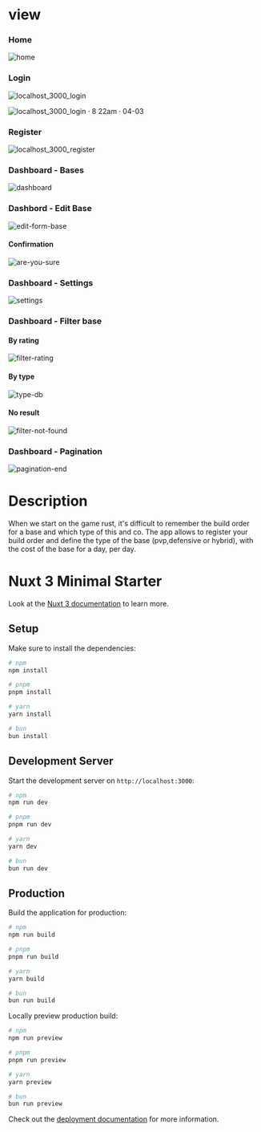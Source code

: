 # view 

### Home
![home](https://github.com/Ninokeep/share-your-base-front/assets/121240813/ede989d8-bd57-4eb5-8602-75c34ec70d06)

### Login
![localhost_3000_login](https://github.com/Ninokeep/share-your-base-front/assets/121240813/29bb099c-b2e6-4b38-9557-d9ef0da8d0f2)

![localhost_3000_login · 8 22am · 04-03](https://github.com/Ninokeep/share-your-base-front/assets/121240813/9d4ea73d-eb67-4a46-b218-9e13ec273713)

### Register
![localhost_3000_register](https://github.com/Ninokeep/share-your-base-front/assets/121240813/2c62ded1-50b1-48aa-9405-d335bc1eef15)

### Dashboard - Bases
![dashboard](https://github.com/Ninokeep/share-your-base-front/assets/121240813/da350d7d-abd5-40ba-9700-b2c694d7167d)

### Dashbord - Edit Base
![edit-form-base](https://github.com/Ninokeep/share-your-base-front/assets/121240813/f995617d-47b3-421d-b5a0-0f5b742f8e80)

#### Confirmation
![are-you-sure](https://github.com/Ninokeep/share-your-base-front/assets/121240813/75c2c437-c82c-4bf9-8d54-f7c0d7817ea2)

### Dashboard - Settings
![settings](https://github.com/Ninokeep/share-your-base-front/assets/121240813/e1c278e4-0f7a-4b68-bbc6-d23921caa5fe)

### Dashboard - Filter base

#### By rating
![filter-rating](https://github.com/Ninokeep/share-your-base-front/assets/121240813/e540d5fc-3859-4ea2-8729-0f9b403f0f0a)

#### By type
![type-db](https://github.com/Ninokeep/share-your-base-front/assets/121240813/821658d6-ba4a-47d2-a42b-31f4ea3811d3)

#### No result 
![filter-not-found](https://github.com/Ninokeep/share-your-base-front/assets/121240813/ae7f00ac-b4c5-4e92-a24c-d824ca51b36f)

### Dashboard - Pagination

![pagination-end](https://github.com/Ninokeep/share-your-base-front/assets/121240813/d2250af2-6769-4d60-92f4-3f4f819a6fc5)

# Description

When we start on the game rust, it's difficult to remember the build order for a base and which type of this and co.
The app allows to register your build order and define the type of the base (pvp,defensive or hybrid), with the cost of the base for a day, per day.

# Nuxt 3 Minimal Starter

Look at the [Nuxt 3 documentation](https://nuxt.com/docs/getting-started/introduction) to learn more.

## Setup

Make sure to install the dependencies:

```bash
# npm
npm install

# pnpm
pnpm install

# yarn
yarn install

# bun
bun install
```

## Development Server

Start the development server on `http://localhost:3000`:

```bash
# npm
npm run dev

# pnpm
pnpm run dev

# yarn
yarn dev

# bun
bun run dev
```

## Production

Build the application for production:

```bash
# npm
npm run build

# pnpm
pnpm run build

# yarn
yarn build

# bun
bun run build
```

Locally preview production build:

```bash
# npm
npm run preview

# pnpm
pnpm run preview

# yarn
yarn preview

# bun
bun run preview
```

Check out the [deployment documentation](https://nuxt.com/docs/getting-started/deployment) for more information.
